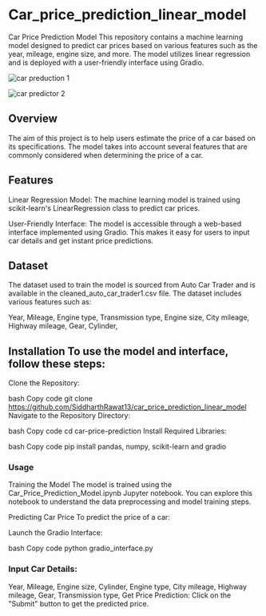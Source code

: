 # Car_price_prediction_linear_model
Car Price Prediction Model
This repository contains a machine learning model designed to predict car prices based on various features such as the year, mileage, engine size, and more. The model utilizes linear regression and is deployed with a user-friendly interface using Gradio.

![car preduction 1](https://github.com/SiddharthRawat13/car_price_prediction_linear_model/assets/145152277/ad44de93-4d01-445f-83cc-e2ad361ec35b)

![car predictor 2](https://github.com/SiddharthRawat13/car_price_prediction_linear_model/assets/145152277/1a75c9b7-7a7a-451d-ac49-58babcee424c)


## Overview
The aim of this project is to help users estimate the price of a car based on its specifications. The model takes into account several features that are commonly considered when determining the price of a car.

## Features
Linear Regression Model: The machine learning model is trained using scikit-learn's LinearRegression class to predict car prices.

User-Friendly Interface: The model is accessible through a web-based interface implemented using Gradio. This makes it easy for users to input car details and get instant price predictions.

## Dataset
The dataset used to train the model is sourced from Auto Car Trader and is available in the cleaned_auto_car_trader1.csv file. The dataset includes various features such as:

Year,
Mileage,
Engine type,
Transmission type,
Engine size,
City mileage,
Highway mileage,
Gear,
Cylinder,


## Installation To use the model and interface, follow these steps:

Clone the Repository:

bash
Copy code
git clone https://github.com/SiddharthRawat13/car_price_prediction_linear_model
Navigate to the Repository Directory:

bash
Copy code
cd car-price-prediction
Install Required Libraries:

bash
Copy code
pip install pandas, numpy, scikit-learn and gradio
### Usage
Training the Model
The model is trained using the Car_Price_Prediction_Model.ipynb Jupyter notebook. You can explore this notebook to understand the data preprocessing and model training steps.

Predicting Car Price
To predict the price of a car:

Launch the Gradio Interface:

bash
Copy code
python gradio_interface.py

### Input Car Details:

Year,
Mileage,
Engine size,
Cylinder,
Engine type,
City mileage,
Highway mileage,
Gear,
Transmission type,
Get Price Prediction:
Click on the "Submit" button to get the predicted price.
